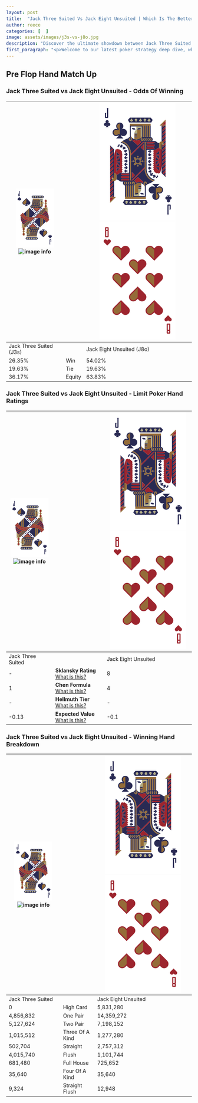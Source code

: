 ```yaml
---
layout: post
title:  "Jack Three Suited Vs Jack Eight Unsuited | Which Is The Better Hand In Poker? A Complete Guide"
author: reece
categories: [  ]
image: assets/images/j3s-vs-j8o.jpg
description: "Discover the ultimate showdown between Jack Three Suited and Jack Eight Unsuited in poker! Uncover the odds, strategies, and scenarios where one hand triumphs over the other. Get ready to up your poker game with this thrilling analysis."
first_paragraph: "<p>Welcome to our latest poker strategy deep dive, where we're pitting two distinct hands against each other in a high-stakes showdown: Jack Three Suited vs Jack Eight Unsuited.</p><p>In the dynamic world of poker, every decision counts, and knowing which hand holds the upper hand is key to your success at the table.</p><p>In this article, we'll dissect these two hands, explore the scenarios where one dominates the other, and equip you with the knowledge to make strategic choices that can tip the odds in your favor.</p><p>Get ready to unravel the intriguing dynamics of these poker hands and elevate your game to new heights.</p>"
---
```




[comment]: # (sp0)

## Pre Flop Hand Match Up

<div class="table hand-ratings" markdown="1"> 



### Jack Three Suited vs Jack Eight Unsuited - Odds Of Winning


    
| ![image info](assets/images/hand1/J.png) ![image info](assets/images/hand1/3s.png) |  | ![image info](assets/images/hand2/J.png) ![image info](assets/images/hand2/8o.png) |
| -------- | -------- | -------- |
| Jack Three Suited (J3s) |  | Jack Eight Unsuited (J8o) |
| 26.35% | Win | 54.02% |
| 19.63% | Tie | 19.63% |
| 36.17% | Equity | 63.83% |




[comment]: # (sp1)



### Jack Three Suited vs Jack Eight Unsuited - Limit Poker Hand Ratings


    
| ![image info](assets/images/hand1/J.png) ![image info](assets/images/hand1/3s.png) |  | ![image info](assets/images/hand2/J.png) ![image info](assets/images/hand2/8o.png) |
| -------- | -------- | -------- |
| Jack Three Suited |  | Jack Eight Unsuited |
| - | **Sklansky Rating** [What is this?](/sklansky-rating-explained) | 8 |
| 1 | **Chen Formula** [What is this?](/chen-formula-explained) | 4 |
| - | **Hellmuth Tier** [What is this?](/Hellmuth-tier-explained) | - |
| -0.13 | **Expected Value** [What is this?](/expected-value-explained) | -0.1 |




[comment]: # (sp2)



### Jack Three Suited vs Jack Eight Unsuited - Winning Hand Breakdown


    
| ![image info](assets/images/hand1/J.png) ![image info](assets/images/hand1/3s.png) |  | ![image info](assets/images/hand2/J.png) ![image info](assets/images/hand2/8o.png) |
| -------- | -------- | -------- |
| Jack Three Suited |  | Jack Eight Unsuited |
| 0 | High Card | 5,831,280 |
| 4,856,832 | One Pair | 14,359,272 |
| 5,127,624 | Two Pair | 7,198,152 |
| 1,015,512 | Three Of A Kind | 1,277,280 |
| 502,704 | Straight | 2,757,312 |
| 4,015,740 | Flush | 1,101,744 |
| 681,480 | Full House | 725,652 |
| 35,640 | Four Of A Kind | 35,640 |
| 9,324 | Straight Flush | 12,948 |




[comment]: # (sp3)



</div>

[comment]: # (sp4)



[comment]: # (sp5)

